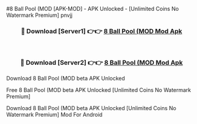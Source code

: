 #8 Ball Pool (MOD [APK-MOD] - APK Unlocked - [Unlimited Coins No Watermark Premium] pnvjj



<div align="center">

<h3>🔴 Download [Server1] 👉👉 <a href="https://momento.my/?title=8_Ball_Pool_(MOD">8 Ball Pool (MOD Mod Apk</a></h3><br>

<h3>🔴 Download [Server2] 👉👉 <a href="https://momento.my/?title=8_Ball_Pool_(MOD">8 Ball Pool (MOD Mod Apk</a></h3>
</div>



Download 8 Ball Pool (MOD beta APK Unlocked

Free 8 Ball Pool (MOD beta APK Unlocked [Unlimited Coins No Watermark Premium]

Download 8 Ball Pool (MOD beta APK Unlocked [Unlimited Coins No Watermark Premium] Mod For Android
